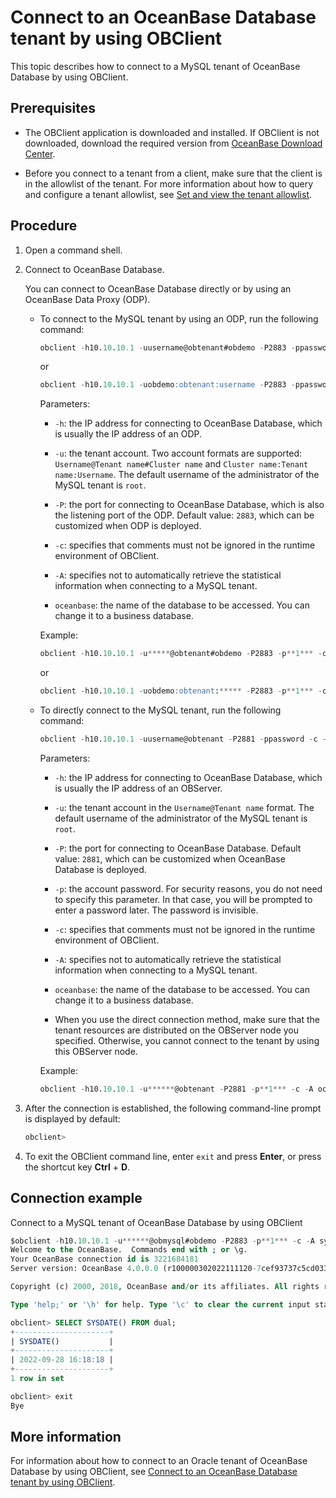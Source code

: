 # Connect to an OceanBase Database tenant by using OBClient

This topic describes how to connect to a MySQL tenant of OceanBase Database by using OBClient. 

## Prerequisites

* The OBClient application is downloaded and installed. If OBClient is not downloaded, download the required version from [OceanBase Download Center](https://en.oceanbase.com/softwarecenter). 

* Before you connect to a tenant from a client, make sure that the client is in the allowlist of the tenant. For more information about how to query and configure a tenant allowlist, see [Set and view the tenant allowlist](../../../7.reference/2.administrator-guide/2.basic-database-management/4.manage-tenants/10.configure-and-view-the-tenant-whitelist.md). 

## Procedure

1. Open a command shell. 

2. Connect to OceanBase Database. 

   You can connect to OceanBase Database directly or by using an OceanBase Data Proxy (ODP). 

   * To connect to the MySQL tenant by using an ODP, run the following command:

      ```sql
      obclient -h10.10.10.1 -uusername@obtenant#obdemo -P2883 -ppassword -c -A oceanbase
      ```

      or

      ```sql
      obclient -h10.10.10.1 -uobdemo:obtenant:username -P2883 -ppassword -c -A oceanbase
      ```

      Parameters:

      * `-h`: the IP address for connecting to OceanBase Database, which is usually the IP address of an ODP. 

      * `-u`: the tenant account. Two account formats are supported: `Username@Tenant name#Cluster name` and `Cluster name:Tenant name:Username`. The default username of the administrator of the MySQL tenant is `root`. 

      * `-P`: the port for connecting to OceanBase Database, which is also the listening port of the ODP. Default value: `2883`, which can be customized when ODP is deployed. 

      * `-c`: specifies that comments must not be ignored in the runtime environment of OBClient. 

      * `-A`: specifies not to automatically retrieve the statistical information when connecting to a MySQL tenant. 

      * `oceanbase`: the name of the database to be accessed. You can change it to a business database. 

      Example:

      ```sql
      obclient -h10.10.10.1 -u*****@obtenant#obdemo -P2883 -p**1*** -c -A oceanbase
      ```

      or

      ```sql
      obclient -h10.10.10.1 -uobdemo:obtenant:***** -P2883 -p**1*** -c -A oceanbase
      ```

   * To directly connect to the MySQL tenant, run the following command:

      ```sql
      obclient -h10.10.10.1 -uusername@obtenant -P2881 -ppassword -c -A oceanbase
      ```

      Parameters:

      * `-h`: the IP address for connecting to OceanBase Database, which is usually the IP address of an OBServer. 

      * `-u`: the tenant account in the `Username@Tenant name` format. The default username of the administrator of the MySQL tenant is `root`. 

      * `-P`: the port for connecting to OceanBase Database. Default value: `2881`, which can be customized when OceanBase Database is deployed. 

      * `-p`: the account password. For security reasons, you do not need to specify this parameter. In that case, you will be prompted to enter a password later. The password is invisible. 

      * `-c`: specifies that comments must not be ignored in the runtime environment of OBClient. 

      * `-A`: specifies not to automatically retrieve the statistical information when connecting to a MySQL tenant. 

      * `oceanbase`: the name of the database to be accessed. You can change it to a business database. 

      * When you use the direct connection method, make sure that the tenant resources are distributed on the OBServer node you specified. Otherwise, you cannot connect to the tenant by using this OBServer node. 

      Example:

      ```sql
      obclient -h10.10.10.1 -u******@obtenant -P2881 -p**1*** -c -A oceanbase
      ```

3. After the connection is established, the following command-line prompt is displayed by default: 

   ```sql
   obclient>
   ```

4. To exit the OBClient command line, enter `exit` and press **Enter**, or press the shortcut key **Ctrl** + **D**. 

## Connection example

Connect to a MySQL tenant of OceanBase Database by using OBClient 

```sql
$obclient -h10.10.10.1 -u******@obmysql#obdemo -P2883 -p**1*** -c -A sys
Welcome to the OceanBase.  Commands end with ; or \g.
Your OceanBase connection id is 3221684181
Server version: OceanBase 4.0.0.0 (r100000302022111120-7cef93737c5cd03331b5f29130c6e80ac950d33b) (Built Nov 11 2022 20:38:33)

Copyright (c) 2000, 2018, OceanBase and/or its affiliates. All rights reserved.

Type 'help;' or '\h' for help. Type '\c' to clear the current input statement.

obclient> SELECT SYSDATE() FROM dual;
+---------------------+
| SYSDATE()           |
+---------------------+
| 2022-09-28 16:18:18 |
+---------------------+
1 row in set

obclient> exit
Bye
```

## More information

For information about how to connect to an Oracle tenant of OceanBase Database by using OBClient, see [Connect to an OceanBase Database tenant by using OBClient](../../2.application-development-of-oracle-mode/1.database-connection-of-oracle-mode/2.connect-to-an-oceanbase-tenant-by-using-obclient-of-oracle-mode.md). 
